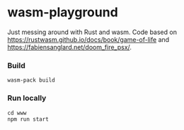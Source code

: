 # wasm-playground

Just messing around with Rust and wasm. Code based on https://rustwasm.github.io/docs/book/game-of-life and https://fabiensanglard.net/doom_fire_psx/.

### Build 
```
wasm-pack build
```

### Run locally
```
cd www
npm run start
```
